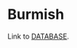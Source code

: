 Burmish
=======

Link to [DATABASE](http://tsv.lingpy.org/?remote_dbase=burmish.sqlite3&file=burmish&preview=10&basics=DOCULECT|CONCEPT|IPA|COGID|COGIDS|ALIGNMENT&sampa=IPA|TOKENS&highlight=TOKENS|ALIGNMENT&columns=DOCULECT|CONCEPT|IPA|TOKENS|ALIGNMENT|COGID|COGIDS|NOTE|CONCEPTICON_ID|MORPHEMES).
